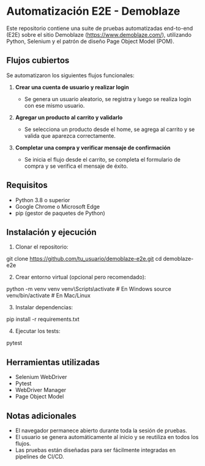# Automatización E2E - Demoblaze

Este repositorio contiene una suite de pruebas automatizadas end-to-end (E2E) sobre el sitio Demoblaze (https://www.demoblaze.com/), utilizando Python, Selenium y el patrón de diseño Page Object Model (POM).

## Flujos cubiertos

Se automatizaron los siguientes flujos funcionales:

1. **Crear una cuenta de usuario y realizar login**  
   - Se genera un usuario aleatorio, se registra y luego se realiza login con ese mismo usuario.

2. **Agregar un producto al carrito y validarlo**  
   - Se selecciona un producto desde el home, se agrega al carrito y se valida que aparezca correctamente.

3. **Completar una compra y verificar mensaje de confirmación**  
   - Se inicia el flujo desde el carrito, se completa el formulario de compra y se verifica el mensaje de éxito.


## Requisitos

- Python 3.8 o superior
- Google Chrome o Microsoft Edge
- pip (gestor de paquetes de Python)

## Instalación y ejecución

1. Clonar el repositorio:


git clone https://github.com/tu_usuario/demoblaze-e2e.git
cd demoblaze-e2e


2. Crear entorno virtual (opcional pero recomendado):

python -m venv venv
venv\Scripts\activate    # En Windows
source venv/bin/activate  # En Mac/Linux


3. Instalar dependencias:

pip install -r requirements.txt


4. Ejecutar los tests:


pytest


## Herramientas utilizadas

- Selenium WebDriver
- Pytest
- WebDriver Manager
- Page Object Model

## Notas adicionales

- El navegador permanece abierto durante toda la sesión de pruebas.
- El usuario se genera automáticamente al inicio y se reutiliza en todos los flujos.
- Las pruebas están diseñadas para ser fácilmente integradas en pipelines de CI/CD.
